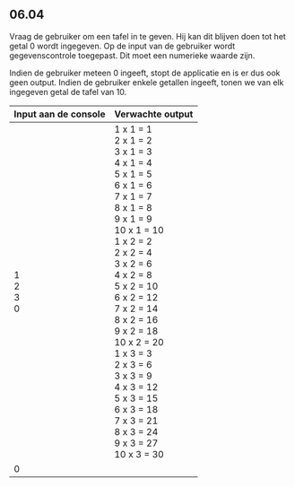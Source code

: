 ## 06.04
Vraag de gebruiker om een tafel in te geven. Hij kan dit blijven doen tot het getal 0 wordt ingegeven. Op de input van de gebruiker wordt gegevenscontrole toegepast. Dit moet een numerieke waarde zijn.

Indien de gebruiker meteen 0 ingeeft, stopt de applicatie en is er dus ook geen output. Indien de gebruiker enkele getallen ingeeft, tonen we van elk ingegeven getal de tafel van 10.

| Input aan de console | Verwachte output |
|----------------------|------------------|
| 1<br>2<br>3<br>0 | 1 x 1 = 1<br>2 x 1 = 2<br>3 x 1 = 3<br>4 x 1 = 4<br>5 x 1 = 5<br>6 x 1 = 6<br>7 x 1 = 7<br>8 x 1 = 8<br>9 x 1 = 9<br>10 x 1 = 10<br>1 x 2 = 2<br>2 x 2 = 4<br>3 x 2 = 6<br>4 x 2 = 8<br>5 x 2 = 10<br>6 x 2 = 12<br>7 x 2 = 14<br>8 x 2 = 16<br>9 x 2 = 18<br>10 x 2 = 20<br>1 x 3 = 3<br>2 x 3 = 6<br>3 x 3 = 9<br>4 x 3 = 12<br>5 x 3 = 15<br>6 x 3 = 18<br>7 x 3 = 21<br>8 x 3 = 24<br>9 x 3 = 27<br>10 x 3 = 30 |
| 0 |  |